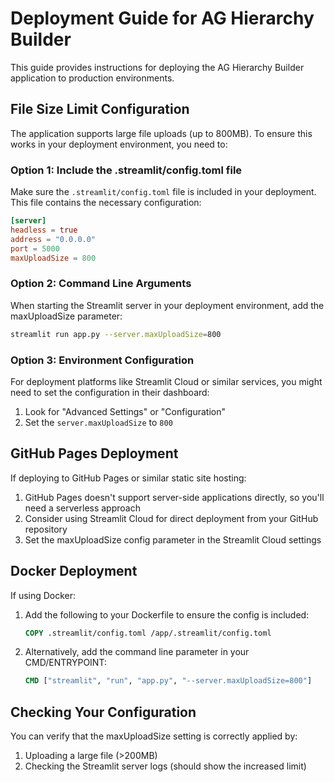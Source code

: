 # Deployment Guide for AG Hierarchy Builder

This guide provides instructions for deploying the AG Hierarchy Builder application to production environments.

## File Size Limit Configuration

The application supports large file uploads (up to 800MB). To ensure this works in your deployment environment, you need to:

### Option 1: Include the .streamlit/config.toml file

Make sure the `.streamlit/config.toml` file is included in your deployment. This file contains the necessary configuration:

```toml
[server]
headless = true
address = "0.0.0.0"
port = 5000
maxUploadSize = 800
```

### Option 2: Command Line Arguments

When starting the Streamlit server in your deployment environment, add the maxUploadSize parameter:

```bash
streamlit run app.py --server.maxUploadSize=800
```

### Option 3: Environment Configuration

For deployment platforms like Streamlit Cloud or similar services, you might need to set the configuration in their dashboard:

1. Look for "Advanced Settings" or "Configuration"
2. Set the `server.maxUploadSize` to `800`

## GitHub Pages Deployment

If deploying to GitHub Pages or similar static site hosting:

1. GitHub Pages doesn't support server-side applications directly, so you'll need a serverless approach
2. Consider using Streamlit Cloud for direct deployment from your GitHub repository
3. Set the maxUploadSize config parameter in the Streamlit Cloud settings

## Docker Deployment

If using Docker:

1. Add the following to your Dockerfile to ensure the config is included:
   ```dockerfile
   COPY .streamlit/config.toml /app/.streamlit/config.toml
   ```

2. Alternatively, add the command line parameter in your CMD/ENTRYPOINT:
   ```dockerfile
   CMD ["streamlit", "run", "app.py", "--server.maxUploadSize=800"]
   ```

## Checking Your Configuration

You can verify that the maxUploadSize setting is correctly applied by:

1. Uploading a large file (>200MB)
2. Checking the Streamlit server logs (should show the increased limit)